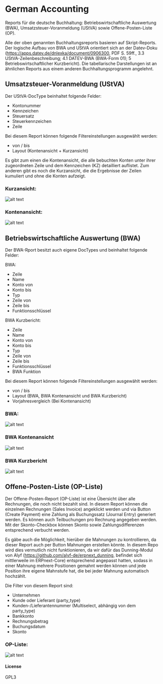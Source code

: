 # German Accounting

Reports für die deutsche Buchhaltung: Betriebswirtschaftliche Auswertung (BWA), Umsatzsteuer-Voranmeldung (UStVA) sowie Offene-Posten-Liste (OP).

Alle der oben genannten Buchhaltungsreports basieren auf Skript-Reports. Der logische Aufbau von BWA und UStVA orientiert sich an der Datev-Doku (https://apps.datev.de/dnlexka/document/0906300, PDF S. 59ff., 3.3 UStVA-Zeilenbeschreibung; 4.1 DATEV-BWA (BWA-Form 01); 5 Betriebswirtschaftlicher Kurzbericht). Die tabellarische Darstellungen ist an ähnlichen Reports aus einem anderen Buchhaltungsprogramm angelehnt.

## Umsatzsteuer-Voranmeldung (UStVA)

Der UStVA-DocType beinhaltet folgende Felder:
- Kontonummer
- Kennzeichen
- Steuersatz
- Steuerkennzeichen
- Zeile

Bei diesem Report können folgende Filtereinstellungen ausgewählt werden:
- von / bis
- Layout (Kontenansicht + Kurzansicht)

Es gibt zum einen die Kontenansicht, die alle bebuchten Konten unter ihrer zugeordneten Zeile und dem Kennzeichen (KZ) detailliert auflistet. Zum anderen gibt es noch die Kurzansicht, die die Ergebnisse der Zeilen kumuliert und ohne die Konten aufzeigt.

### Kurzansicht:
![alt text](docs/Kurzansicht_UStVA.png)
### Kontenansicht:
![alt text](docs/Kontenansicht_UStVA.png)


## Betriebswirtschaftliche Auswertung (BWA)

Der BWA-Rport besitzt auch eigene DocTypes und beinhaltet folgende Felder:

BWA:
- Zeile
- Name
- Konto von
- Konto bis
- Typ
- Zeile von
- Zeile bis
- Funktionsschlüssel

BWA Kurzbericht:
- Zeile
- Name
- Konto von
- Konto bis
- Typ
- Zeile von
- Zeile bis
- Funktionsschlüssel
- BWA Funktion

Bei diesem Report können folgende Filtereinstellungen ausgewählt werden:
- von / bis
- Layout (BWA, BWA Kontenansicht und BWA Kurzbericht)
- Vorjahresvergleich (Bei Kontenansicht)

### BWA:
![alt text](docs/BWA.png)

### BWA Kontenansicht
![alt text](docs/BWA_Kontenansicht.png)

### BWA Kurzbericht
![alt text](docs/BWA_Kurzbericht.png)


## Offene-Posten-Liste (OP-Liste)

Der Offene-Posten-Report (OP-Liste) ist eine Übersicht über alle Rechnungen, die noch nicht bezahlt sind. In diesem Report können die einzelnen Rechnungen (Sales Invoice) angeklickt werden und via Button (Create Payment) eine Zahlung als Buchungssatz (Journal Entry) generiert werden. Es können auch Teilbuchungen pro Rechnung angegeben werden. Mit der Skonto-Checkbox können Skonto sowie Zahlungsdifferenzen entsprechend verbucht werden.

Es gäbe auch die Möglichkeit, hierüber die Mahnungen zu kontrollieren, da dieser Report auch per Button Mahnungen erstellen könnte. In diesem Repo wird dies vermutlich nicht funktionieren, da wir dafür das Dunning-Modul von Alyf (https://github.com/alyf-de/erpnext_dunning, befindet sich mittlerweile im ERPnext-Core) entsprechend angepasst hatten, sodass in einer Mahnung mehrere Positionen gemahnt werden können und jede Position ihre eigene Mahnstufe hat, die bei jeder Mahnung automatisch hochzählt.

Die Filter von diesem Report sind:
- Unternehmen
- Kunde oder Lieferant (party_type)
- Kunden-/Lieferantennummer (Multiselect, abhängig von dem party_type)
- Bankkonto
- Rechnungsbetrag
- Buchungsdatum
- Skonto

### OP-Liste:
![alt text](docs/OP_Liste.png)

#### License

GPL3
